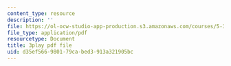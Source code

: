 ```yaml
---
content_type: resource
description: ''
file: https://ol-ocw-studio-app-production.s3.amazonaws.com/courses/5-310-laboratory-chemistry-fall-2019/d35ef566980179cabed3913a321905bc_sV_yiHbMUF8.pdf
file_type: application/pdf
resourcetype: Document
title: 3play pdf file
uid: d35ef566-9801-79ca-bed3-913a321905bc
---
```

